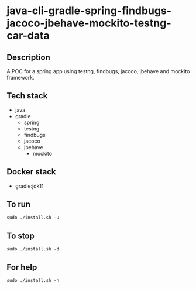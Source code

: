 # java-cli-gradle-spring-findbugs-jacoco-jbehave-mockito-testng-car-data

## Description
A POC for a spring app using testng,
findbugs, jacoco, jbehave and mockito framework.

## Tech stack
- java
- gradle
	- spring
  - testng  
  - findbugs
  - jacoco
  - jbehave
	- mockito

## Docker stack
- gradle:jdk11

## To run
`sudo ./install.sh -u`

## To stop
`sudo ./install.sh -d`

## For help
`sudo ./install.sh -h`
